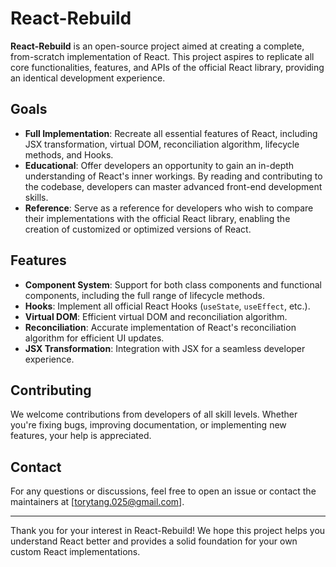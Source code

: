 # React-Rebuild

**React-Rebuild** is an open-source project aimed at creating a complete, from-scratch implementation of React. This project aspires to replicate all core functionalities, features, and APIs of the official React library, providing an identical development experience.

## Goals

- **Full Implementation**: Recreate all essential features of React, including JSX transformation, virtual DOM, reconciliation algorithm, lifecycle methods, and Hooks.
- **Educational**: Offer developers an opportunity to gain an in-depth understanding of React's inner workings. By reading and contributing to the codebase, developers can master advanced front-end development skills.
- **Reference**: Serve as a reference for developers who wish to compare their implementations with the official React library, enabling the creation of customized or optimized versions of React.

## Features

- **Component System**: Support for both class components and functional components, including the full range of lifecycle methods.
- **Hooks**: Implement all official React Hooks (`useState`, `useEffect`, etc.).
- **Virtual DOM**: Efficient virtual DOM and reconciliation algorithm.
- **Reconciliation**: Accurate implementation of React's reconciliation algorithm for efficient UI updates.
- **JSX Transformation**: Integration with JSX for a seamless developer experience.

## Contributing

We welcome contributions from developers of all skill levels. Whether you're fixing bugs, improving documentation, or implementing new features, your help is appreciated.

## Contact

For any questions or discussions, feel free to open an issue or contact the maintainers at [torytang.025@gmail.com].

---

Thank you for your interest in React-Rebuild! We hope this project helps you understand React better and provides a solid foundation for your own custom React implementations.
